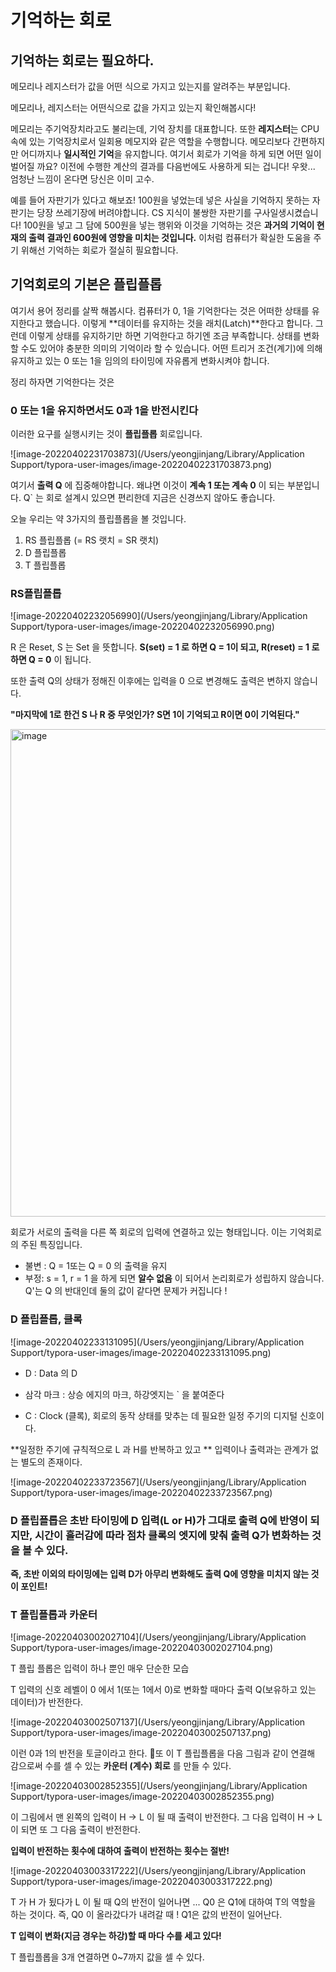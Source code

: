 # 기억하는 회로

## 기억하는 회로는 필요하다.

메모리나 레지스터가 값을 어떤 식으로 가지고 있는지를 알려주는 부분입니다.

메모리나, 레지스터는 어떤식으로 값을 가지고 있는지 확인해봅시다!

메모리는 주기억장치라고도 불리는데, 기억 장치를 대표합니다. 또한 **레지스터**는 CPU 속에 있는 기억장치로서 일회용 메모지와 같은 역할을 수행합니다. 메모리보다 간편하지만 어디까지나 **일시적인 기억**을 유지합니다. 여기서 회로가 기억을 하게 되면 어떤 일이 벌어질 까요? 이전에 수행한 계산의 결과를 다음번에도 사용하게 되는 겁니다! 우왓... 엄청난 느낌이 온다면 당신은 이미 고수. 

예를 들어 자판기가 있다고 해보죠! 100원을 넣었는데 넣은 사실을 기억하지 못하는 자판기는 당장 쓰레기장에 버려야합니다. CS 지식이 불쌍한 자판기를 구사일생시켰습니다! 100원을 넣고 그 담에 500원을 넣는 행위와 이것을 기억하는 것은 **과거의 기억이 현재의 출력 결과인 600원에 영향을 미치는 것입니다.** 이처럼 컴퓨터가 확실한 도움을 주기 위해선 기억하는 회로가 절실히 필요합니다. 



## 기억회로의 기본은 플립플롭 

여기서 용어 정리를 살짝 해봅시다. 컴퓨터가 0, 1을 기억한다는 것은 어떠한 상태를 유지한다고 했습니다. 이렇게 **데이터를 유지하는 것을 래치(Latch)**한다고 합니다. 그런데 이렇게 상태를 유지하기만 하면 기억한다고 하기엔 조금 부족합니다. 상태를 변화할 수도 있어야 충분한 의미의 기억이라 할 수 있습니다. 어떤 트리거 조건(계기)에 의해 유지하고 있는 0 또는 1을 임의의 타이밍에 자유롭게 변화시켜야 합니다. 

정리 하자면 기억한다는 것은 

### 0 또는 1을 유지하면서도 0과 1을 반전시킨다 

이러한 요구를 실행시키는 것이 **플립플롭** 회로입니다. 

![image-20220402231703873](/Users/yeongjinjang/Library/Application Support/typora-user-images/image-20220402231703873.png)

여기서 **출력 Q** 에 집중해야합니다. 왜냐면 이것이 **계속 1 또는 계속 0** 이 되는 부분입니다. Q` 는 회로 설계시 있으면 편리한데 지금은 신경쓰지 않아도 좋습니다. 

오늘 우리는 약 3가지의 플립플롭을 볼 것입니다.

1. RS 플립플롭 (= RS 랫치 = SR 랫치)
2. D 플립플롭
3. T 플립플롭



### RS플립플롭

![image-20220402232056990](/Users/yeongjinjang/Library/Application Support/typora-user-images/image-20220402232056990.png)

R 은 Reset, S 는 Set 을 뜻합니다. **S(set) = 1 로 하면 Q = 1이 되고, R(reset) = 1 로 하면 Q = 0** 이 됩니다. 

또한 출력 Q의 상태가 정해진 이후에는 입력을 0 으로 변경해도 출력은 변하지 않습니다. 

**"마지막에 1로 한건 S 나 R 중 무엇인가? S면 1이 기억되고 R이면 0이 기억된다."**

<img width="780" alt="image" src="https://user-images.githubusercontent.com/50472122/161408693-5bfc9645-3937-4e5d-9534-1545e609f529.png">

회로가 서로의 출력을 다른 쪽 회로의 입력에 연결하고 있는 형태입니다. 이는 기억회로의 주된 특징입니다. 

* 불변 : Q = 1또는 Q = 0 의 출력을 유지
* 부정: s = 1, r = 1 을 하게 되면 **알수 없음** 이 되어서 논리회로가 성립하지 않습니다. Q'는  Q 의 반대인데 둘의 값이 같다면 문제가 커집니다 ! 



### D 플립플롭, 클록 

![image-20220402233131095](/Users/yeongjinjang/Library/Application Support/typora-user-images/image-20220402233131095.png)

* D : Data 의 D

* 삼각 마크 : 상승 에지의 마크, 하강엣지는 ` 을 붙여준다

* C : Clock (클록), 회로의 동작 상태를 맞추는 데 필요한 일정 주기의 디지털 신호이다. 

**일정한 주기에 규칙적으로 L 과 H를 반복하고 있고 ** 입력이나 출력과는 관계가 없는 별도의 존재이다. 



![image-20220402233723567](/Users/yeongjinjang/Library/Application Support/typora-user-images/image-20220402233723567.png)

### D 플립플롭은 초반 타이밍에 D 입력(L or H)가 그대로 출력 Q에 반영이 되지만, 시간이 흘러감에 따라 점차 클록의 엣지에 맞춰 출력 Q가 변화하는 것을 볼 수 있다. 

**즉, 초반 이외의 타이밍에는 입력 D가 아무리 변화해도 출력 Q에 영향을 미치지 않는 것이 포인트!**



### T 플립플롭과 카운터

![image-20220403002027104](/Users/yeongjinjang/Library/Application Support/typora-user-images/image-20220403002027104.png)

T 플립 플롭은 입력이 하나 뿐인 매우 단순한 모습

T 입력의 신호 레벨이 0 에서 1(또는 1에서 0)로 변화할 때마다 출력 Q(보유하고 있는 데이터)가 반전한다.



![image-20220403002507137](/Users/yeongjinjang/Library/Application Support/typora-user-images/image-20220403002507137.png)

이런 0과 1의 반전을 토글이라고 한다.  또 이 T 플립플롭을 다음 그림과 같이 연결해 감으로써 수를 셀 수 있는 **카운터 (계수) 회로** 를 만들 수 있다.

![image-20220403002852355](/Users/yeongjinjang/Library/Application Support/typora-user-images/image-20220403002852355.png)

이 그림에서 맨 왼쪽의 입력이 H -> L 이 될 때 출력이 반전한다. 그 다음 입력이 H -> L 이 되면 또 그 다음 출력이 반전한다. 

**입력이 반전하는 횟수에 대하여 출력이 반전하는 횟수는 절반!**

![image-20220403003317222](/Users/yeongjinjang/Library/Application Support/typora-user-images/image-20220403003317222.png)

T 가 H 가 됬다가 L 이 될 때 Q의 반전이 일어나면 ... Q0 은 Q1에 대하여 T의 역할을 하는 것이다. 즉, Q0 이 올라갔다가 내려갈 때 ! Q1은 값의 반전이 일어난다. 

**T 입력이 변화(지금 경우는 하강)할 때 마다 수를 세고 있다!**

T 플립플롭을 3개 연결하면 0~7까지 값을 셀 수 있다.

